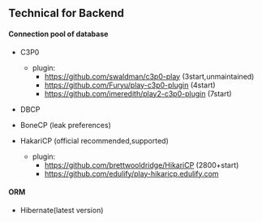 ## Technical for Backend

#### Connection pool of database
 
 - C3P0 
 	- plugin: 
 		* https://github.com/swaldman/c3p0-play (3start,unmaintained)
 		* https://github.com/Furyu/play-c3p0-plugin (4start)
 		* https://github.com/imeredith/play2-c3p0-plugin (7start)
 
 - DBCP 
 
 - BoneCP (leak preferences)
 
 - HakariCP (official recommended,supported)
 	- plugin:
 		* https://github.com/brettwooldridge/HikariCP (2800+start)
 		* https://github.com/edulify/play-hikaricp.edulify.com

#### ORM

- Hibernate(latest version)